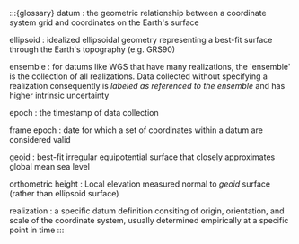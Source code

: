 :::{glossary}
datum
: the geometric relationship between a coordinate system grid and coordinates on the Earth's surface

ellipsoid
: idealized ellipsoidal geometry representing a best-fit surface through the Earth's topography (e.g. GRS90)

ensemble
: for datums like WGS that have many realizations, the 'ensemble' is the collection of all realizations. Data collected without specifying a realization consequently is *labeled as referenced to the ensemble* and has higher intrinsic uncertainty

epoch
: the timestamp of data collection

frame epoch
: date for which a set of coordinates within a datum are considered valid

geoid
: best-fit irregular equipotential surface that closely approximates global mean sea level

orthometric height
: Local elevation measured normal to *geoid* surface (rather than ellipsoid surface)

realization
: a specific datum definition consiting of origin, orientation, and scale of the coordinate system, usually determined empirically at a specific point in time
:::
